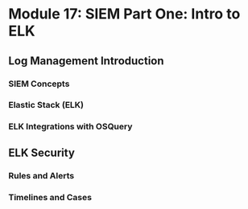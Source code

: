 # Module 17: SIEM Part One: Intro to ELK

## Log Management Introduction

### SIEM Concepts



### Elastic Stack (ELK)



### ELK Integrations with OSQuery



## ELK Security

### Rules and Alerts



### Timelines and Cases

